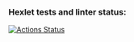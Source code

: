 ### Hexlet tests and linter status:
[![Actions Status](https://github.com/yunnooo/frontend-project-46/actions/workflows/hexlet-check.yml/badge.svg)](https://github.com/yunnooo/frontend-project-46/actions)